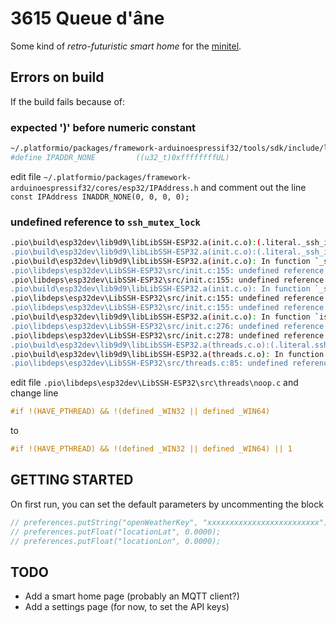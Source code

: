 # 3615 Queue d'âne

Some kind of *retro-futuristic smart home* for the [minitel](https://en.wikipedia.org/wiki/Minitel).

## Errors on build

If the build fails because of:

### expected ')' before numeric constant

```bash
~/.platformio/packages/framework-arduinoespressif32/tools/sdk/include/lwip/lwip/ip4_addr.h:79:37: error: expected ')' before numeric constant
#define IPADDR_NONE         ((u32_t)0xffffffffUL)
```

edit file `~/.platformio/packages/framework-arduinoespressif32/cores/esp32/IPAddress.h` and comment out the line `const IPAddress INADDR_NONE(0, 0, 0, 0);`

### undefined reference to `ssh_mutex_lock`

```bash
.pio\build\esp32dev\lib9d9\libLibSSH-ESP32.a(init.c.o):(.literal._ssh_init+0xc): undefined reference to `ssh_mutex_lock'
.pio\build\esp32dev\lib9d9\libLibSSH-ESP32.a(init.c.o):(.literal._ssh_init+0x10): undefined reference to `ssh_mutex_unlock'
.pio\build\esp32dev\lib9d9\libLibSSH-ESP32.a(init.c.o): In function `_ssh_init':
.pio\libdeps\esp32dev\LibSSH-ESP32\src/init.c:155: undefined reference to `ssh_mutex_lock'
.pio\libdeps\esp32dev\LibSSH-ESP32\src/init.c:155: undefined reference to `ssh_mutex_unlock'
.pio\build\esp32dev\lib9d9\libLibSSH-ESP32.a(init.c.o): In function `_ssh_finalize':
.pio\libdeps\esp32dev\LibSSH-ESP32\src/init.c:155: undefined reference to `ssh_mutex_lock'
.pio\libdeps\esp32dev\LibSSH-ESP32\src/init.c:155: undefined reference to `ssh_mutex_unlock'
.pio\build\esp32dev\lib9d9\libLibSSH-ESP32.a(init.c.o): In function `is_ssh_initialized':
.pio\libdeps\esp32dev\LibSSH-ESP32\src/init.c:276: undefined reference to `ssh_mutex_lock'
.pio\libdeps\esp32dev\LibSSH-ESP32\src/init.c:278: undefined reference to `ssh_mutex_unlock'
.pio\build\esp32dev\lib9d9\libLibSSH-ESP32.a(threads.c.o):(.literal.ssh_threads_init+0x8): undefined reference to `ssh_threads_get_default'
.pio\build\esp32dev\lib9d9\libLibSSH-ESP32.a(threads.c.o): In function `ssh_threads_init':
.pio\libdeps\esp32dev\LibSSH-ESP32\src/threads.c:85: undefined reference to `ssh_threads_get_default'
```

edit file `.pio\libdeps\esp32dev\LibSSH-ESP32\src\threads\noop.c` and change line

```C
#if !(HAVE_PTHREAD) && !(defined _WIN32 || defined _WIN64)
```

to

```C
#if !(HAVE_PTHREAD) && !(defined _WIN32 || defined _WIN64) || 1
```

## GETTING STARTED

On first run, you can set the default parameters by uncommenting the block

```C++
// preferences.putString("openWeatherKey", "xxxxxxxxxxxxxxxxxxxxxxxxx");
// preferences.putFloat("locationLat", 0.0000);
// preferences.putFloat("locationLon", 0.0000);
```

## TODO

- Add a smart home page (probably an MQTT client?)
- Add a settings page (for now, to set the API keys)

